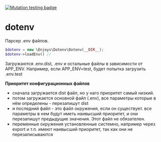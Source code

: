 [![Mutation testing badge](https://img.shields.io/endpoint?style=flat&url=https%3A%2F%2Fbadge-api.stryker-mutator.io%2Fgithub.com%2FEnjoyzz%2Fdotenv%2Fmaster)](https://dashboard.stryker-mutator.io/reports/github.com/Enjoyzz/dotenv/master)

# dotenv

Парсер .env файлов.

```php 
$dotenv = new \Enjoys\Dotenv\Dotenv(__DIR__);
$dotenv->loadEnv() //
```

Загружаются .env.dist, .env и остальные файлы в зависимости от APP_ENV. Например, если APP_ENV=test, будет попытка
загрузить .env.test

**Приоритет конфигурационных файлов**

- сначала загружается dist файл, но у наго приоритет самый низкий.
- потом загружается основной файл (.env), все параметры которые в нём определены - перезапишут dist
- и последний файл - это файл окружения, если он существует. все параметры в нем будут иметь наивысший приоритет, и они
  перезапишут предыдущие значения. Этот файл не обязателен.
- переменные окружения установленные системно, например через export и т.п. имеют наивысший приоритет, так как они не
  перезаписываются